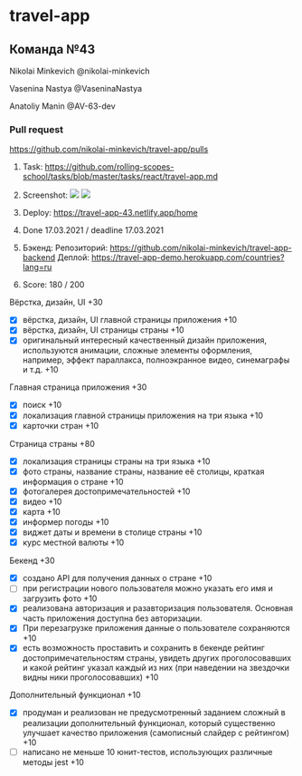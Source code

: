 # travel-app 

## Команда №43
Nikolai Minkevich @nikolai-minkevich	

Vasenina Nastya @VaseninaNastya	

Anatoliy Manin @AV-63-dev	

### Pull request
https://github.com/nikolai-minkevich/travel-app/pulls

1. Task: https://github.com/rolling-scopes-school/tasks/blob/master/tasks/react/travel-app.md
2. Screenshot:
   ![](https://i.ibb.co/GVfRSwY/image.png)
   ![](https://i.ibb.co/YD4k8Sh/image.png)
3. Deploy: https://travel-app-43.netlify.app/home
4. Done 17.03.2021 / deadline 17.03.2021
5. Бэкенд: 
Репозиторий: https://github.com/nikolai-minkevich/travel-app-backend
Деплой: https://travel-app-demo.herokuapp.com/countries?lang=ru

6. Score: 180 / 200

Вёрстка, дизайн, UI +30

- [x] вёрстка, дизайн, UI главной страницы приложения +10
- [x]  вёрстка, дизайн, UI страницы страны +10
- [x]  оригинальный интересный качественный дизайн приложения, используются анимации, сложные элементы оформления, например, эффект параллакса, полноэкранное видео, синемаграфы и т.д. +10

Главная страница приложения +30

- [x]  поиск +10
- [x]  локализация главной страницы приложения на три языка +10
- [x]  карточки стран +10

Страница страны +80

- [x]  локализация страницы страны на три языка +10
- [x]  фото страны, название страны, название её столицы, краткая информация о стране +10
- [x]  фотогалерея достопримечательностей +10
- [x]  видео +10
- [x]  карта +10
- [x]  информер погоды +10
- [x]  виджет даты и времени в столице страны +10
- [x]  курс местной валюты +10

Бекенд +30

- [x]  создано API для получения данных о стране +10 
- [ ]  при регистрации нового пользователя можно указать его имя и загрузить фото +10
- [x]  реализована авторизация и разавторизация пользователя. Основная часть приложения доступна без авторизации. 
- [x]  При перезагрузке приложения данные о пользователе сохраняются +10
- [x]  есть возможность проставить и сохранить в бекенде рейтинг достопримечательностям страны, увидеть других проголосовавших и какой рейтинг указал каждый из них (при наведении на звездочки видны ники проголосовавших) +10

Дополнительный функционал +10

- [x]  продуман и реализован не предусмотренный заданием сложный в реализации дополнительный функционал, который существенно улучшает качество приложения (самописный слайдер с рейтингом) +10
- [ ]  написано не меньше 10 юнит-тестов, использующих различные методы jest +10
